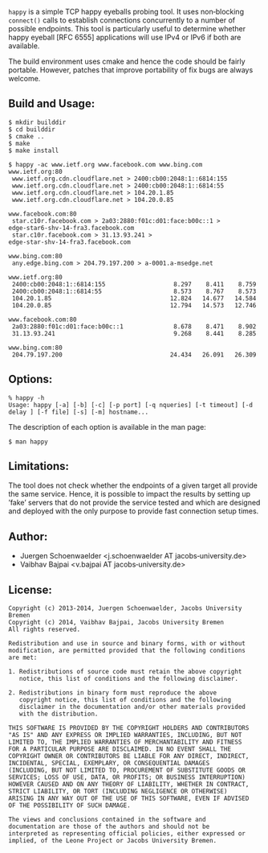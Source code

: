 `happy` is a simple TCP happy eyeballs probing tool. It uses
non‐blocking `connect()`  calls  to  establish connections concurrently
to a number of possible endpoints. This  tool  is  particularly  useful
to  determine whether  happy  eyeball [RFC 6555] applications will use
IPv4 or IPv6 if both are available.

The build environment uses cmake and hence the code should be fairly
portable. However, patches that improve portability of fix bugs are
always welcome.

Build and Usage:
----------------

    $ mkdir builddir
    $ cd builddir
    $ cmake ..
    $ make
    $ make install

    $ happy -ac www.ietf.org www.facebook.com www.bing.com
    www.ietf.org:80
     www.ietf.org.cdn.cloudflare.net > 2400:cb00:2048:1::6814:155
     www.ietf.org.cdn.cloudflare.net > 2400:cb00:2048:1::6814:55
     www.ietf.org.cdn.cloudflare.net > 104.20.1.85
     www.ietf.org.cdn.cloudflare.net > 104.20.0.85

    www.facebook.com:80
     star.c10r.facebook.com > 2a03:2880:f01c:d01:face:b00c::1 >
    edge-star6-shv-14-fra3.facebook.com
     star.c10r.facebook.com > 31.13.93.241 >
    edge-star-shv-14-fra3.facebook.com

    www.bing.com:80
     any.edge.bing.com > 204.79.197.200 > a-0001.a-msedge.net

    www.ietf.org:80
     2400:cb00:2048:1::6814:155                   8.297    8.411    8.759
     2400:cb00:2048:1::6814:55                    8.573    8.767    8.573
     104.20.1.85                                 12.824   14.677   14.584
     104.20.0.85                                 12.794   14.573   12.746

    www.facebook.com:80
     2a03:2880:f01c:d01:face:b00c::1              8.678    8.471    8.902
     31.13.93.241                                 9.268    8.441    8.285

    www.bing.com:80
     204.79.197.200                              24.434   26.091   26.309


Options:
--------

    % happy -h
    Usage: happy [-a] [-b] [-c] [-p port] [-q nqueries] [-t timeout] [-d
    delay ] [-f file] [-s] [-m] hostname...


The description of each option is available in the man page:

    $ man happy

Limitations:
-----------

The  tool  does  not  check whether the endpoints of a given target all
provide the same service. Hence, it is possible to impact  the results
by setting up ’fake’ servers that do not provide the service tested and
which are designed and deployed with the only purpose to provide  fast
connection setup times.

Author:
-------

- Juergen Schoenwaelder <j.schoenwaelder AT jacobs‐university.de>
- Vaibhav Bajpai <v.bajpai AT jacobs‐university.de>

License:
--------

    Copyright (c) 2013-2014, Juergen Schoenwaelder, Jacobs University Bremen
    Copyright (c) 2014, Vaibhav Bajpai, Jacobs University Bremen
    All rights reserved.

    Redistribution and use in source and binary forms, with or without
    modification, are permitted provided that the following conditions
    are met:

    1. Redistributions of source code must retain the above copyright
       notice, this list of conditions and the following disclaimer.

    2. Redistributions in binary form must reproduce the above
       copyright notice, this list of conditions and the following
       disclaimer in the documentation and/or other materials provided
       with the distribution.

    THIS SOFTWARE IS PROVIDED BY THE COPYRIGHT HOLDERS AND CONTRIBUTORS
    "AS IS" AND ANY EXPRESS OR IMPLIED WARRANTIES, INCLUDING, BUT NOT
    LIMITED TO, THE IMPLIED WARRANTIES OF MERCHANTABILITY AND FITNESS
    FOR A PARTICULAR PURPOSE ARE DISCLAIMED. IN NO EVENT SHALL THE
    COPYRIGHT OWNER OR CONTRIBUTORS BE LIABLE FOR ANY DIRECT, INDIRECT,
    INCIDENTAL, SPECIAL, EXEMPLARY, OR CONSEQUENTIAL DAMAGES
    (INCLUDING, BUT NOT LIMITED TO, PROCUREMENT OF SUBSTITUTE GOODS OR
    SERVICES; LOSS OF USE, DATA, OR PROFITS; OR BUSINESS INTERRUPTION)
    HOWEVER CAUSED AND ON ANY THEORY OF LIABILITY, WHETHER IN CONTRACT,
    STRICT LIABILITY, OR TORT (INCLUDING NEGLIGENCE OR OTHERWISE)
    ARISING IN ANY WAY OUT OF THE USE OF THIS SOFTWARE, EVEN IF ADVISED
    OF THE POSSIBILITY OF SUCH DAMAGE.

    The views and conclusions contained in the software and
    documentation are those of the authors and should not be
    interpreted as representing official policies, either expressed or
    implied, of the Leone Project or Jacobs University Bremen.

